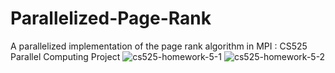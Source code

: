 # Parallelized-Page-Rank
A parallelized implementation of the page rank algorithm in MPI : CS525 Parallel Computing Project 
![cs525-homework-5-1](https://user-images.githubusercontent.com/32914284/41673646-78f2b400-748b-11e8-8826-df9435bc963e.jpg)
![cs525-homework-5-2](https://user-images.githubusercontent.com/32914284/41673565-4bcccdbc-748b-11e8-9da2-478e6cfd3f7d.jpg)

